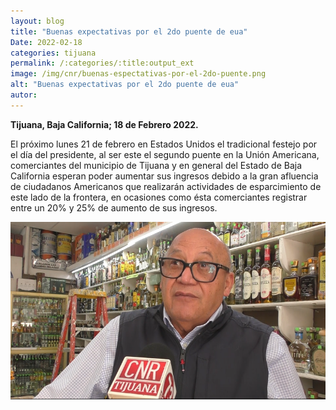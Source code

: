 ```yaml
---
layout: blog
title: "Buenas expectativas por el 2do puente de eua"
Date: 2022-02-18
categories: tijuana
permalink: /:categories/:title:output_ext
image: /img/cnr/buenas-espectativas-por-el-2do-puente.png
alt: "Buenas expectativas por el 2do puente de eua"
autor:
---
```


**Tijuana, Baja California; 18 de Febrero 2022.** 

El próximo lunes 21 de febrero en Estados Unidos el tradicional festejo por el día del presidente, al ser este el segundo puente en la Unión Americana, comerciantes del municipio de Tijuana y en general del Estado de Baja California esperan poder aumentar sus ingresos debido a la gran afluencia de ciudadanos Americanos que realizarán actividades de esparcimiento de este lado de la frontera, en ocasiones como ésta comerciantes registrar entre un 20% y 25% de aumento de sus ingresos.

<div id="carouselExampleSlidesOnly" class="carousel slide" data-ride="carousel">
  <div class="carousel-inner">
    <div class="carousel-item active">
       <img class="d-block w-100" src="/img/cnr/buenas-espectativas-por-el-2do-puente.png" loading="lazy"  alt="Buenas expectativas por el 2do puente de eua">
    </div>
  </div>
</div>